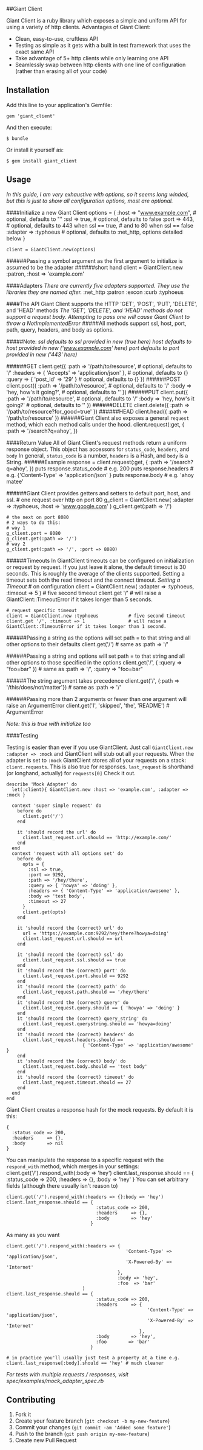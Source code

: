 ##Giant Client

Giant Client is a ruby library which exposes a simple and uniform API for
using a variety of http clients. Advantages of Giant Client:
* Clean, easy-to-use, cruftless API
* Testing as simple as it gets with a built in test framework that uses the exact same API
* Take advantage of 5+ http clients while only learning one API
* Seamlessly swap between http clients with one line of configuration (rather than erasing all of your code)


## Installation

Add this line to your application's Gemfile:

    gem 'giant_client'

And then execute:

    $ bundle

Or install it yourself as:

    $ gem install giant_client

## Usage
*In this guide, I am very exhaustive with options, so it seems long winded, but this is just to show all configuration options, most are optional.*

####Initialize a new Giant Client
    options = {
      :host => "www.example.com",  # optional, defaults to ""
      :ssl => true,                # optional, defaults to false
      :port => 443,                # optional, defaults to 443 when ssl == true,
                                   #                 and to 80 when ssl == false
      :adapter => :typhoeus  # optional, defaults to :net_http, options detailed below
    }

    client = GiantClient.new(options)

######Passing a symbol argument as the first argument to initialize is assumed to be the adapter
######short hand
    client = GiantClient.new :patron, :host => 'example.com'

####Adapters
*There are currently five adapters supported. They use the libraries they are named after.*
    :net_http
    :patron
    :excon
    :curb
    :typhoeus

####The API
Giant Client supports the HTTP 'GET', 'POST', 'PUT', 'DELETE', and 'HEAD' methods
*The 'GET', 'DELETE', and 'HEAD' methods do not support a request body. Attempting to pass one will cause Giant Client to throw a NotImplementedError*
#####All methods support ssl, host, port, path, query, headers, and body as options.

#####Note:
*ssl defaults to ssl provided in new (true here)*
*host defaults to host provided in new ('www.example.com' here)*
*port defaults to port provided in new ('443' here)*


######GET
    client.get({
      :path => '/path/to/resource',                    # optional, defaults to '/'
      :headers => { 'Accepts' => 'application/json' }, # optional, defaults to {}
      :query => { 'post_id' => '29' }                  # optional, defaults to {}
    })
######POST
    client.post({
      :path => '/path/to/resource',                    # optional, defaults to '/'
      :body => 'hey, how\'s it going?',                # optional, defaults to ''
    })
######PUT
    client.put({
      :path => '/path/to/resource',                    # optional, defaults to '/'
      :body => 'hey, how\'s it going?'                # optional, defaults to ''
    })
######DELETE
    client.delete({
      :path => '/path/to/resource?for_good=true'
    })
######HEAD
    client.head({
      :path => '/path/to/resource'
    })
######Giant Client also exposes a general `request` method, which each method calls under the hood.
    client.request(:get, {
      :path => '/search?q=ahoy',
    })

####Return Value
All of Giant Client's request methods return a uniform response object. This object has accessors for `status_code`, `headers`, and `body`
In general, `status_code` is a number, `headers` is a Hash, and `body` is a String.
######Example
    response = client.request(:get, {
      :path => '/search?q=ahoy',
    })
    puts response.status_code  # e.g. 200
    puts response.headers      # e.g. {'Content-Type' => 'application/json' }
    puts response.body         # e.g. 'ahoy matee'

######Giant Client provides getters and setters to default port, host, and ssl.
    # one request over http on port 80
    g_client = GiantClient.new( :adapter => :typhoeus, :host => 'www.google.com' )
    g_client.get(:path => '/')

    # the next on port 8080
    # 2 ways to do this:
    # way 1
    g_client.port = 8080
    g_client.get(:path => '/')
    # way 2
    g_client.get(:path => '/', :port => 8080)

######Timeouts
In GiantClient timeouts can be configured on initialization or request by request. 
If you just leave it alone, the default timeout is 30 seconds. This is roughly the average of the clients supported. 
Setting a timeout sets both the read timeout and the connect timeout.
*Setting a Timeout*
    # on configuration
    client = GiantClient.new( :adapter => :typhoeus, :timeout => 5 ) # five second timeout
    client.get '/'                                                   # will raise a GiantClient::TimeoutError if it takes longer than 5 seconds.

    # request specific timeout
    client = GiantClient.new :typhoeus           # five second timeout
    client.get '/', :timeout => 1                # will raise a GiantClient::TimeoutError if it takes longer than 1 second.

######Passing a string as the options will set path = to that string and all other options to their defaults
    client.get('/') # same as :path => '/'

######Passing a string and options will set path = to that string and all other options to those specified in the options
    client.get('/', { :query => "foo=bar" }) # same as :path => '/', :query => "foo=bar"

######The string argument takes precedence
    client.get('/', {:path => '/this/does/not/matter'}) # same as :path => '/'

######Passing more than 2 arguments or fewer than one argument will raise an ArgumentError
    client.get('I', 'skipped', 'the', 'README') # ArgumentError

*Note: this is true with initialize too*

####Testing

Testing is easier than ever if you use GiantClient. Just call `GiantClient.new :adapter => :mock` and GiantClient will stub out all your requests.
When the adapter is set to `:mock` GiantClient stores all of your requests on a stack: `client.requests`. This is also true for responses.
`last_request` is shorthand (or longhand, actually) for `requests[0]` Check it out.

    describe 'Mock Adapter' do
      let(:client){ GiantClient.new :host => 'example.com', :adapter => :mock }

      context 'super simple request' do
        before do
          client.get('/')
        end

        it 'should record the url' do
          client.last_request.url.should == 'http://example.com/'
        end
      end
      context 'request with all options set' do
        before do
          opts = {
            :ssl => true,
            :port => 9292,
            :path => '/hey/there',
            :query => { 'howya' => 'doing' },
            :headers => { 'Content-Type' => 'application/awesome' },
            :body => 'test body',
            :timeout => 27
          }
          client.get(opts)
        end

        it 'should record the (correct) url' do
          url = 'https://example.com:9292/hey/there?howya=doing'
          client.last_request.url.should == url
        end

        it 'should record the (correct) ssl' do
          client.last_request.ssl.should == true
        end
        it 'should record the (correct) port' do
          client.last_request.port.should == 9292
        end
        it 'should record the (correct) path' do
          client.last_request.path.should == '/hey/there'
        end
        it 'should record the (correct) query' do
          client.last_request.query.should == { 'howya' => 'doing' }
        end
        it 'should record the (correct) query_string' do
          client.last_request.querystring.should == 'howya=doing'
        end
        it 'should record the (correct) headers' do
          client.last_request.headers.should ==
                                { 'Content-Type' => 'application/awesome' }
        end
        it 'should record the (correct) body' do
          client.last_request.body.should == 'test body'
        end
        it 'should record the (correct) timeout' do
          client.last_request.timeout.should == 27
        end
      end
    end

Giant Client creates a response hash for the mock requests. By default it is this:

    {
      :status_code => 200,
      :headers     => {},
      :body        => nil
    }

You can manipulate the response to a specific request with the `respond_with` method, which merges in your settings:
    client.get('/').respond_with(:body => 'hey')
    client.last_response.should == {
                                     :status_code => 200,
                                     :headers     => {},
                                     :body        => 'hey'
                                   }
You can set arbitrary fields (although there usually isn't reason to)

    client.get('/').respond_with(:headers => {}:body => 'hey')
    client.last_response.should == {
                                     :status_code => 200,
                                     :headers     => {},
                                     :body        => 'hey'
                                   }

As many as you want

    client.get('/').respond_with(:headers => {
                                                'Content-Type' => 'application/json',
                                                'X-Powered-By' => 'Internet'
                                             },
                                             :body => 'hey',
                                             :foo  => 'bar'
                                )
    client.last_response.should == {
                                     :status_code => 200,
                                     :headers     => {
                                                        'Content-Type' => 'application/json',
                                                        'X-Powered-By' => 'Internet'
                                                     },
                                     :body        => 'hey',
                                     :foo        => 'bar'
                                   }

    # in practice you'll usually just test a property at a time e.g.
    client.last_response[:body].should == 'hey' # much cleaner


*For tests with multiple requests / responses, visit spec/examples/mock_adapter_spec.rb*

## Contributing

1. Fork it
2. Create your feature branch (`git checkout -b my-new-feature`)
3. Commit your changes (`git commit -am 'Added some feature'`)
4. Push to the branch (`git push origin my-new-feature`)
5. Create new Pull Request

